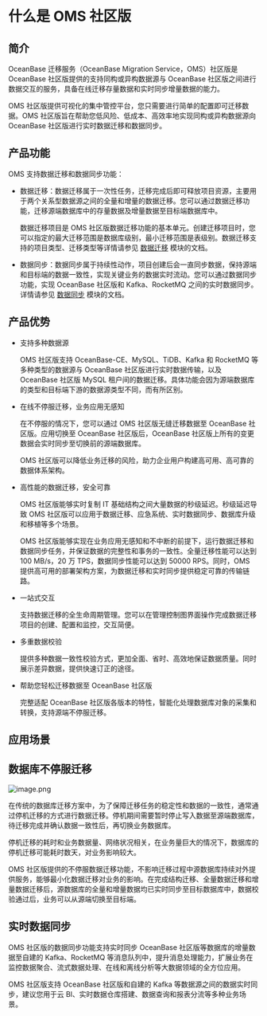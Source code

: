 # 什么是 OMS 社区版

## 简介

OceanBase 迁移服务（OceanBase Migration Service，OMS）社区版是 OceanBase 社区版提供的支持同构或异构数据源与 OceanBase 社区版之间进行数据交互的服务，具备在线迁移存量数据和实时同步增量数据的能力。

OMS 社区版提供可视化的集中管控平台，您只需要进行简单的配置即可迁移数据。OMS 社区版旨在帮助您低风险、低成本、高效率地实现同构或异构数据源向 OceanBase 社区版进行实时数据迁移和数据同步。

## 产品功能

OMS 支持数据迁移和数据同步功能：

* 数据迁移：数据迁移属于一次性任务，迁移完成后即可释放项目资源，主要用于两个关系型数据源之间的全量和增量的数据迁移。您可以通过数据迁移功能，迁移源端数据库中的存量数据及增量数据至目标端数据库中。

    数据迁移项目是 OMS 社区版数据迁移功能的基本单元。创建迁移项目时，您可以指定的最大迁移范围是数据库级别，最小迁移范围是表级别。数据迁移支持的项目类型、迁移类型等详情请参见 [数据迁移](../3.user-guide/4.data-migration/1.data-migration-overview.md) 模块的文档。

* 数据同步：数据同步属于持续性动作，项目创建后会一直同步数据，保持源端和目标端的数据一致性，实现关键业务的数据实时流动。您可以通过数据同步功能，实现 OceanBase 社区版和 Kafka、RocketMQ 之间的实时数据同步。详情请参见 [数据同步](../3.user-guide/5.data-synchronization/1.data-synchronization-overview.md) 模块的文档。

## 产品优势

* 支持多种数据源

  OMS 社区版支持 OceanBase-CE、MySQL、TiDB、Kafka 和 RocketMQ 等多种类型的数据源与 OceanBase 社区版进行实时数据传输，以及 OceanBase 社区版 MySQL 租户间的数据迁移。具体功能会因为源端数据库的类型和目标端下游的数据源类型不同，而有所区别。

* 在线不停服迁移，业务应用无感知

  在不停服的情况下，您可以通过 OMS 社区版无缝迁移数据至 OceanBase 社区版。应用切换至 OceanBase 社区版后，OceanBase 社区版上所有的变更数据会实时同步至切换前的源端数据库。

  OMS 社区版可以降低业务迁移的风险，助力企业用户构建高可用、高可靠的数据体系架构。

* 高性能的数据迁移，安全可靠

  OMS 社区版能够实时复制 IT 基础结构之间大量数据的秒级延迟。秒级延迟导致 OMS 社区版可以应用于数据迁移、应急系统、实时数据同步、数据库升级和移植等多个场景。

  OMS 社区版能够实现在业务应用无感知和不中断的前提下，运行数据迁移和数据同步任务，并保证数据的完整性和事务的一致性。全量迁移性能可以达到 100 MB/s，20 万 TPS，数据同步性能可以达到 50000 RPS。同时，OMS 提供高可用的部署架构方案，为数据迁移和实时同步提供稳定可靠的传输链路。

* 一站式交互

  支持数据迁移的全生命周期管理。您可以在管理控制图界面操作完成数据迁移项目的创建、配置和监控，交互简便。

* 多重数据校验

  提供多种数据一致性校验方式，更加全面、省时、高效地保证数据质量。同时展示差异数据，提供快速订正的途径。

* 帮助您轻松迁移数据至 OceanBase 社区版

  完整适配 OceanBase 社区版各版本的特性，智能化处理数据库对象的采集和转换，支持源端不停服迁移。

## 应用场景

## 数据库不停服迁移

![image.png](https://help-static-aliyun-doc.aliyuncs.com/assets/img/zh-CN/2654818061/p176416.png "image.png")

在传统的数据库迁移方案中，为了保障迁移任务的稳定性和数据的一致性，通常通过停机迁移的方式进行数据迁移。停机期间需要暂时停止写入数据至源端数据库，待迁移完成并确认数据一致性后，再切换业务数据库。

停机迁移的耗时和业务数据量、网络状况相关，在业务量巨大的情况下，数据库的停机迁移可能耗时数天，对业务影响较大。

OMS 社区版提供的不停服数据迁移功能，不影响迁移过程中源数据库持续对外提供服务，能够最小化数据迁移对业务的影响。在完成结构迁移、全量数据迁移和增量数据迁移后，源数据库的全量和增量数据均已实时同步至目标数据库中，数据校验通过后，业务可以从源端切换至目标端。

## 实时数据同步

OMS 社区版的数据同步功能支持实时同步 OceanBase 社区版等数据库的增量数据至自建的 Kafka、RocketMQ 等消息队列中，提升消息处理能力，扩展业务在监控数据聚合、流式数据处理、在线和离线分析等大数据领域的全方位应用。

OMS 社区版支持 OceanBase 社区版和自建的 Kafka 等数据源之间的数据实时同步，建议您用于云 BI、实时数据仓库搭建、数据查询和报表分流等多种业务场景。
